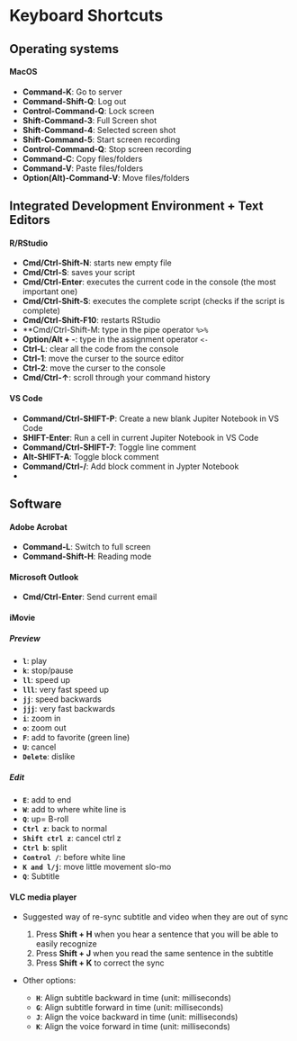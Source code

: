 # Keyboard Shortcuts


## Operating systems

#### MacOS
- **Command-K**:              Go to server
- **Command-Shift-Q**:        Log out
- **Control-Command-Q**:      Lock screen
- **Shift-Command-3**:        Full Screen shot
- **Shift-Command-4**:        Selected screen shot
- **Shift-Command-5**:        Start screen recording
- **Control-Command-Q**:      Stop screen recording
- **Command-C**:              Copy files/folders
- **Command-V**:              Paste files/folders
- **Option(Alt)-Command-V**:  Move files/folders


## Integrated Development Environment + Text Editors
#### R/RStudio

- **Cmd/Ctrl-Shift-N**:    starts new empty file
- **Cmd/Ctrl-S**:          saves your script
- **Cmd/Ctrl-Enter**:      executes the current code in the console (the most important one)
- **Cmd/Ctrl-Shift-S**:    executes the complete script (checks if the script is complete)
- **Cmd/Ctrl-Shift-F10**:  restarts RStudio
- **Cmd/Ctrl-Shift-M:      type in the pipe operator `%>%`
- **Option/Alt + -**:      type in the assignment operator `<-`
- **Ctrl-L**:              clear all the code from the console
- **Ctrl-1**:              move the curser to the source editor
- **Ctrl-2**:              move the curser to the console 
- **Cmd/Ctrl-↑**:          scroll through your command history


#### VS Code

- **Command/Ctrl-SHIFT-P**: Create a new blank Jupiter Notebook in VS Code
- **SHIFT-Enter**:          Run a cell in current Jupiter Notebook in VS Code
- **Command/Ctrl-SHIFT-7**: Toggle line comment
- **Alt-SHIFT-A**:          Toggle block comment
- **Command/Ctrl-/**:       Add block comment in Jypter Notebook
- 

## Software

#### Adobe Acrobat

- **Command-L**:            Switch to full screen
- **Command-Shift-H**:      Reading mode

#### Microsoft Outlook

- **Cmd/Ctrl-Enter**:       Send current email

#### iMovie

##### Preview
- **`l`**: play
- **`k`**: stop/pause
- **`ll`**: speed up
- **`lll`**: very fast speed up
- **`jj`**: speed backwards
- **`jjj`**: very fast backwards
- **`i`**: zoom in
- **`o`**: zoom out
- **`F`**: add to favorite (green line)
- **`U`**: cancel
- **`Delete`**: dislike

##### Edit
- **`E`**: add to end
- **`W`**: add to where white line is
- **`Q`**: up= B-roll
- **`Ctrl z`**: back to normal 
- **`Shift ctrl z`**: cancel ctrl z
- **`Ctrl b`**: split
- **`Control /`**: before white line 
- **`K and l/j`**: move little movement slo-mo
- **`Q`**: Subtitle

#### VLC media player
- Suggested way of re-sync subtitle and video when they are out of sync
  1. Press **Shift + H** when you hear a sentence that you will be able to easily recognize
  2. Press **Shift + J** when you read the same sentence in the subtitle
  3. Press **Shift + K** to correct the sync

- Other options:
  - **`H`**:              Align subtitle backward in time (unit: milliseconds)
  - **`G`**:              Align subtitle forward in time (unit: milliseconds)
  - **`J`**:              Align the voice backward in time (unit: milliseconds)
  - **`K`**:              Align the voice forward in time (unit: milliseconds)


